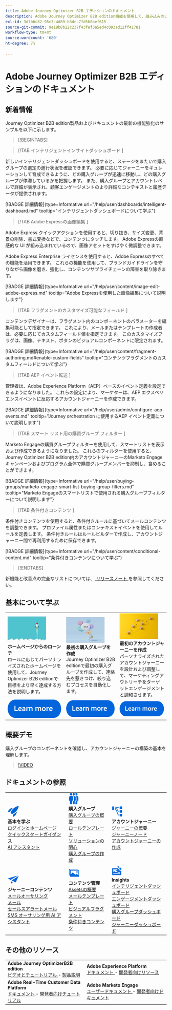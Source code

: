 ```yaml
---
title: Adobe Journey Optimizer B2B エディションのドキュメント
description: Adobe Journey Optimizer B2B edition機能を使用して、組み込みのジェネレーティブ AI と業界最先端の自動化機能を使用して、アカウントジャーニーを調整し、グループジャーニーを購入する方法を説明します。
exl-id: 3d7b6c82-95c3-4d89-b3dc-7fd5b0aef615
source-git-commit: 9e19b8b22c237f43fef3a5ed4c093ad12ff41781
workflow-type: tm+mt
source-wordcount: '680'
ht-degree: 7%

---
```


# Adobe Journey Optimizer B2B エディションのドキュメント

## 新着情報

Journey Optimizer B2B edition製品およびドキュメントの最新の機能強化のサンプルを以下に示します。

>[!BEGINTABS]

>[!TAB  インテリジェントインサイトダッシュボード ]

新しいインテリジェントダッシュボードを使用すると、ステージをまたいで購入グループの選定の進行状況を確認できます。 必要に応じてジャーニーをキュレーションして育成できるように、どの購入グループが迅速に移動し、どの購入グループが停滞しているかを把握します。 また、購入グループとアカウントレベルで詳細が表示され、顧客エンゲージメントのより詳細なコンテキストと履歴データが提供されます。

[!BADGE 詳細情報]{type=Informative url="/help/user/dashboards/intelligent-dashboard.md" tooltip="インテリジェントダッシュボードについて学ぶ"}

>[!TAB Adobe Expressの画像編集 ]

Adobe Express クイックアクションを使用すると、切り抜き、サイズ変更、背景の削除、書式変換などで、コンテンツにタッチします。 Adobe Expressの直感的な UI が組み込まれているので、画像アセットをすばやく微調整できます。

Adobe Express Enterprise ライセンスを使用すると、Adobe Expressのすべての機能を活用できます。 これらの機能を使用して、ブランドガイドラインを守りながら画像を磨き、強化し、コンテンツサプライチェーンの障害を取り除きます。

[!BADGE 詳細情報]{type=Informative url="/help/user/content/image-edit-adobe-express.md" tooltip="Adobe Expressを使用した画像編集について説明します"}

>[!TAB  フラグメントのカスタマイズ可能なフィールド ]

コンテンツデザイナーは、フラグメント内のコンポーネントのパラメーターを編集可能として指定できます。 これにより、メールまたはテンプレートの作成者は、必要に応じてカスタムフィールド値を指定できます。 このカスタマイズフラグは、画像、テキスト、ボタンのビジュアルコンポーネントに限定されます。

[!BADGE 詳細情報]{type=Informative url="/help/user/content/fragment-authoring.md#enable-custom-fields" tooltip="コンテンツフラグメントのカスタムフィールドについて学ぶ"}

>[!TAB AEP イベント転送 ]

管理者は、Adobe Experience Platform（AEP）ベースのイベント定義を設定できるようになりました。 これらの設定により、マーケターは、AEP エクスペリエンスイベントに反応するアカウントジャーニーを作成できます。

[!BADGE 詳細情報]{type=Informative url="/help/user/admin/configure-aep-events.md" tooltip="Journey orchestration に使用するAEP イベント定義について説明します"}

>[!TAB  スマート リスト用の購買グループ フィルター ]

Marketo Engageの購買グループフィルターを使用して、スマートリストを表示および作成できるようになりました。 これらのフィルターを使用すると、Journey Optimizer B2B edition内のアカウントジャーニーのMarketo Engage キャンペーンおよびプログラム全体で購買グループメンバーを抑制し、含めることができます。

[!BADGE 詳細情報]{type=Informative url="/help/user/buying-groups/marketo-engage-smart-list-buying-group-filters.md" tooltip="Marketo Engageのスマートリストで使用される購入グループフィルターについて説明します"}

>[!TAB  条件付きコンテンツ ]

条件付きコンテンツを使用すると、条件付きルールに基づいてメールコンテンツを調整できます。 プロファイル属性またはコンテキストイベントを使用してルールを定義します。 条件付きルールはルールビルダーで作成し、アカウントジャーニー間で再利用するために保存できます。

[!BADGE 詳細情報]{type=Informative url="/help/user/content/conditional-content.md" tooltip="条件付きコンテンツについて学ぶ"}

>[!ENDTABS]

新機能と改善点の完全なリストについては、[ リリースノート ](../user/release-notes/release-notes.md) を参照してください。<!-- Stay up-to-date with the latest changes in our documentation by visiting the [documentation updates page](using/rn/documentation-updates.md).-->

## 基本について学ぶ

<table style="table-layout:fixed">
  <tr style="border: 0;">
    <td>
    <a href="home-page.md"><img width="120px" src="./assets/launch.png" alt="製品使用の開始"></a>
    <div><strong> ホームページからのローンチ </strong><br/> ロールに応じてパーソナライズされたホームページを使用して、Journey Optimizer B2B editionで目標をより早く達成する方法を説明します。</div>
    </td>
      <td>
    <a href="buying-groups/buying-groups-overview.md"><img width="120px" src="./assets/communication.png" alt="購買グループ"></a>
    <div><strong> 最初の購入グループを作成 </strong><br/>Journey Optimizer B2B editionで最初の購入グループを作成して、連絡先を惹きつけ、絞り込むプロセスを自動化します。</div>
    </td>
    <td>
    <a href="journeys/journey-overview.md"><img width="120px" src="./assets/flow.png" alt="アカウントジャーニー"></a>
    <div><strong> 最初のアカウントジャーニーを作成 </strong><br/> パーソナライズされたアカウントジャーニーを設計および調整して、マーケティングアウトリーチをターゲットエンゲージメントと調和させます。 
    </div>
    </td>
  </tr>
  <tr style="border: 0;">
    <td align="center"><a href="home-page.md"><img src="../assets/learn-more.svg" alt="詳細情報"></a></td>
    <td align="center"><a href="buying-groups/buying-groups-overview.md"><img src="../assets/learn-more.svg" alt="詳細情報"></a></td>
    <td align="center"><a href="journeys/journey-overview.md"><img src="../assets/learn-more.svg" alt="詳細情報"></a></td>
    </tr>
</table>

## 概要デモ

購入グループのコンポーネントを確認し、アカウントジャーニーの構築の基本を理解します。

>[!VIDEO](https://video.tv.adobe.com/v/3432054?quality=12)

## ドキュメントの参照

<table style="table-layout:auto">
  <tr style="border: 0;">
    <td>
      <img src="../assets/do-not-localize/icon-quick-start.svg" width="35px" alt="基本を学ぶ"><br/>
      <strong> 基本を学ぶ </strong><br/><a href="home-page.md"> ログインとホームページ </a><br/><a href="./start/get-started.md"> クイックスタートガイダンス </a><br/><a href="./start/ai-assistant.md">AI アシスタント </a>
    </td>
    <!--
    <td>
      <img src="../assets/do-not-localize/icon-configure.svg" width="35px"><br/>
      <strong>Configuration<br/>administration</strong><br/><a href="using/configuration/channel-surfaces.md">Channel surfaces</a> - <a href="using/configuration/about-data-sources-events-actions.md">Configure journeys</a>  - <a href="using/administration/permissions-overview.md">Access control</a> - <a href="using/administration/sandboxes.md">Sandboxes management</a>
    </td> -->
    <td>
      <img src="../assets/do-not-localize/icon_audience.svg" width="35px" alt="購買グループ"><br/>
      <strong> 購入グループ </strong><br/><a href="./buying-groups/buying-groups-overview.md"> 購入グループの概要 </a><br/><a href="./buying-groups/buying-groups-role-templates.md"> ロールテンプレート </a><br/><a href="./buying-groups/solution-interests.md"> ソリューションの関心 </a><br/><a href="./buying-groups/buying-groups-create.md"> 購入グループの作成 </a>
    </td>
    <td>
      <img src="../assets/do-not-localize/icon-paths.svg" width="35px" alt="アカウントジャーニー"><br/>
      <strong> アカウントジャーニー </strong><br/><a href="./journeys/journey-overview.md">ジャーニーの概要 </a><br/><a href="./journeys/journey-nodes.md">ジャーニーノード </a><br/><a href="./journeys/journey-overview.md#create-an-account-journey"> アカウントジャーニーの作成 </a>
    </td>
  </tr>
  <tr style="border: 0;">
    <td>
      <img src="../assets/do-not-localize/icon-campaign.svg" width="35px" alt="ジャーニーコンテンツ"><br/>
      <strong>ジャーニーコンテンツ </strong><br/><a href="./content/email-authoring.md"> メールオーサリング </a><br/><a href="./content/ai-assistant-emails.md"> メール </a><br/><a href="./content/sales-alert-email.md"> セールスアラートメール </a><br/><a href="./content/sms-authoring.md">SMS オーサリング用 AI アシスタント </a>
    </td>
        <td>
      <img src="../assets/do-not-localize/icon_assets.svg" width="35px" alt="コンテンツ管理"><br/>
      <strong> コンテンツ管理 </strong><br/><a href="./content/assets-overview.md">Assetsの概要 </a><br/><a href="./content/email-templates.md"> メールテンプレート </a><br/><a href="./content/fragments.md"> ビジュアルフラグメント </a><br/><a href="./content/conditional-content.md"> 条件付きコンテンツ </a>
    </td>
    <td>
      <img src="../assets/do-not-localize/icon-offer.svg" width="35px" alt="インサイトとダッシュボード"><br/>
      <strong>Insights</strong><br/><a href="./dashboards/intelligent-dashboard.md"> インテリジェントダッシュボード </a><br/><a href="./dashboards/engagement-dashboard.md"> エンゲージメントダッシュボード </a><br/><a href="./dashboards/buying-groups-dashboard.md"> 購入グループダッシュボード </a><br/><a href="./dashboards/journeys-dashboard.md">ジャーニーダッシュボード </a>
    </td>

</tr>
</table>

## その他のリソース

<table style="table-layout:fixed"><tr style="border: 0;">
<tr><td><strong>Adobe Journey OptimizerB2B edition</strong><br/>
<a href="https://experienceleague.adobe.com/en/docs/journey-optimizer-b2b-learn/tutorials/overview" target="_blank"> ビデオとチュートリアル </a> - <a href="https://helpx.adobe.com/legal/product-descriptions/adobe-journey-optimizer-b2b.html" target="_blank"> 製品説明 </a> <!-- - <a href="https://www.adobe.com/content/dam/cc/en/security/pdfs/AJO_SecurityOverview.pdf" target="_blank">Security overview (PDF)</a> - <a href="https://developer.adobe.com/journey-optimizer-apis/" target="_blank">APIs reference</a> - <a href="https://experienceleague.adobe.com/tools/ajo-schemas/schema-dictionary.html" target="_blank">Journey Optimizer Schema Dictionary</a> -->
</td>
<td><strong>Adobe Experience Platform</strong><br/>
<a href="https://experienceleague.adobe.com/en/docs/experience-platform/landing/home" target="_blank"> ドキュメント </a> - <a href="https://business.adobe.com/products/experience-platform/documentation-and-developer-resources.html" target="_blank"> 開発者向けリソース </a>
</td></tr>
<tr><td><strong>Adobe Real-Time Customer Data Platform</strong><br/>
<a href="https://experienceleague.adobe.com/ja/docs/experience-platform/rtcdp/home" target="_blank"> ドキュメント </a> - <a href="https://experienceleague.adobe.com/en/docs/platform-learn/getting-started-for-data-architects-and-data-engineers/overview" target="_blank"> 開発者向けチュートリアル </a>
</td><td><strong>Adobe Marketo Engage</strong><br/>
<a href="https://experienceleague.adobe.com/ja/docs/marketo/using/home" target="_blank"> ユーザードキュメント </a> - <a href="https://experienceleague.adobe.com/ja/docs/marketo-developer/marketo/home" target="_blank"> 開発者向けドキュメント </a>
</td>
</tr></table>

